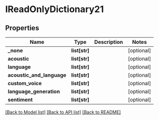 # IReadOnlyDictionary21

## Properties
Name | Type | Description | Notes
------------ | ------------- | ------------- | -------------
**_none** | **list[str]** |  | [optional] 
**acoustic** | **list[str]** |  | [optional] 
**language** | **list[str]** |  | [optional] 
**acoustic_and_language** | **list[str]** |  | [optional] 
**custom_voice** | **list[str]** |  | [optional] 
**language_generation** | **list[str]** |  | [optional] 
**sentiment** | **list[str]** |  | [optional] 

[[Back to Model list]](../README.md#documentation-for-models) [[Back to API list]](../README.md#documentation-for-api-endpoints) [[Back to README]](../README.md)


